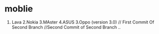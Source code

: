 # moblie
1. Lava
2.Nokia
3.MAster
4.ASUS
3.Oppo (version 3.0)
// First Commit Of Second Branch
//Second Commit of Second Branch 
..
